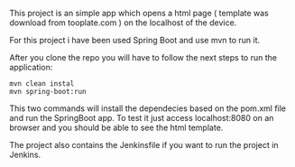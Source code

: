 This project is an simple app which opens a html page ( template was download from tooplate.com ) on the localhost of the device.

For this project i have been used Spring Boot and use mvn to run it.

After you clone the repo you will have to follow the next steps to run the application:

	mvn clean instal
	mvn spring-boot:run

This two commands will install the dependecies based on the pom.xml file and run the SpringBoot app.
To test it just access localhost:8080 on an browser and you should be able to see the html template.


The project also contains the Jenkinsfile if you want to run the project in Jenkins.

